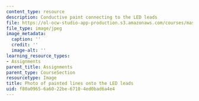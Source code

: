 ```yaml
---
content_type: resource
description: Conductive paint connecting to the LED leads
file: https://ol-ocw-studio-app-production.s3.amazonaws.com/courses/mas-714j-technologies-for-creative-learning-fall-2009/f80a09656a6022be67104ed0bad6a4e4_Image7.jpg
file_type: image/jpeg
image_metadata:
  caption: ''
  credit: ''
  image-alt: ''
learning_resource_types:
- Assignments
parent_title: Assignments
parent_type: CourseSection
resourcetype: Image
title: Photo of painted lines onto the LED leads
uid: f80a0965-6a60-22be-6710-4ed0bad6a4e4
---
```

